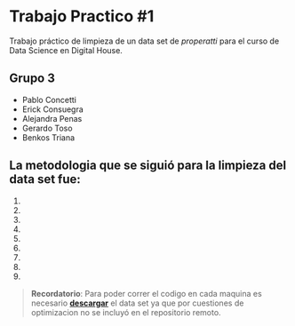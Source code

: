 # Trabajo Practico #1
Trabajo práctico de limpieza de un data set de _properatti_ para el curso de Data Science en Digital House. 
## Grupo 3
* Pablo Concetti
* Erick Consuegra
* Alejandra Penas
* Gerardo Toso 
* Benkos Triana

## La metodologia que se siguió para la limpieza del data set fue: 
1. 
2. 
3. 
4. 
5. 
6. 
7. 
8.  
9.  

> **Recordatorio**: Para poder correr el codigo en cada maquina es necesario [**descargar**](https://drive.google.com/file/d/0BzVrTKc02N8qNUdDSExBQlFTNlU/view?usp=sharing&resourcekey=0-4m-28Uq6kWRDBrt2NXFbNQ "descargar") el data set ya que por cuestiones de optimizacion no se incluyó en el repositorio remoto. 
